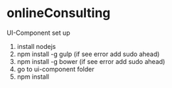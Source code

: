 # onlineConsulting

UI-Component set up 

1. install nodejs 
2. npm install -g gulp (if see error add sudo ahead) 
3. npm install -g bower (if see error add sudo ahead) 
4. go to ui-component folder 
5. npm install
